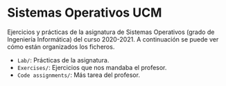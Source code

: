 # Sistemas Operativos UCM

Ejercicios y prácticas de la asignatura de Sistemas Operativos (grado de Ingeniería Informática) del curso 2020-2021. A continuación se puede ver cómo están organizados los ficheros.

- `Lab/`: Prácticas de la asignatura.
- `Exercises/`: Ejercicios que nos mandaba el profesor.
- `Code assignments/`: Más tarea del profesor.
